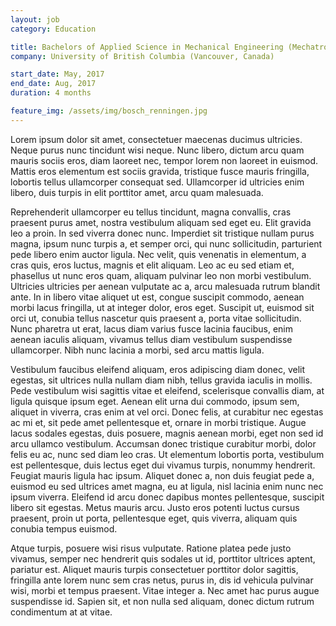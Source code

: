 ```yaml
---
layout: job
category: Education

title: Bachelors of Applied Science in Mechanical Engineering (Mechatronics Option) and Minor in Commerce
company: University of British Columbia (Vancouver, Canada)

start_date: May, 2017
end_date: Aug, 2017
duration: 4 months

feature_img: /assets/img/bosch_renningen.jpg
---
```


Lorem ipsum dolor sit amet, consectetuer maecenas ducimus ultricies. Neque purus nunc tincidunt wisi neque. Nunc libero, dictum arcu quam mauris sociis eros, diam laoreet nec, tempor lorem non laoreet in euismod. Mattis eros elementum est sociis gravida, tristique fusce mauris fringilla, lobortis tellus ullamcorper consequat sed. Ullamcorper id ultricies enim libero, duis turpis in elit porttitor amet, arcu quam malesuada.

Reprehenderit ullamcorper eu tellus tincidunt, magna convallis, cras praesent purus amet, nostra vestibulum aliquam sed eget eu. Elit gravida leo a proin. In sed viverra donec nunc. Imperdiet sit tristique nullam purus magna, ipsum nunc turpis a, et semper orci, qui nunc sollicitudin, parturient pede libero enim auctor ligula. Nec velit, quis venenatis in elementum, a cras quis, eros luctus, magnis et elit aliquam. Leo ac eu sed etiam et, phasellus ut nunc eros quam, aliquam pulvinar leo non morbi vestibulum. Ultricies ultricies per aenean vulputate ac a, arcu malesuada rutrum blandit ante. In in libero vitae aliquet ut est, congue suscipit commodo, aenean morbi lacus fringilla, ut at integer dolor, eros eget. Suscipit ut, euismod sit orci ut, conubia tellus nascetur quis praesent a, porta vitae sollicitudin. Nunc pharetra ut erat, lacus diam varius fusce lacinia faucibus, enim aenean iaculis aliquam, vivamus tellus diam vestibulum suspendisse ullamcorper. Nibh nunc lacinia a morbi, sed arcu mattis ligula.

Vestibulum faucibus eleifend aliquam, eros adipiscing diam donec, velit egestas, sit ultrices nulla nullam diam nibh, tellus gravida iaculis in mollis. Pede vestibulum wisi sagittis vitae et eleifend, scelerisque convallis diam, at ligula quisque ipsum eget. Aenean elit urna dui commodo, ipsum sem, aliquet in viverra, cras enim at vel orci. Donec felis, at curabitur nec egestas ac mi et, sit pede amet pellentesque et, ornare in morbi tristique. Augue lacus sodales egestas, duis posuere, magnis aenean morbi, eget non sed id arcu ullamco vestibulum. Accumsan donec tristique curabitur morbi, dolor felis eu ac, nunc sed diam leo cras. Ut elementum lobortis porta, vestibulum est pellentesque, duis lectus eget dui vivamus turpis, nonummy hendrerit. Feugiat mauris ligula hac ipsum. Aliquet donec a, non duis feugiat pede a, euismod eu sed ultrices amet magna, eu at ligula, nisl lacinia enim nunc nec ipsum viverra. Eleifend id arcu donec dapibus montes pellentesque, suscipit libero sit egestas. Metus mauris arcu. Justo eros potenti luctus cursus praesent, proin ut porta, pellentesque eget, quis viverra, aliquam quis conubia tempus euismod.

Atque turpis, posuere wisi risus vulputate. Ratione platea pede justo vivamus, semper nec hendrerit quis sodales ut id, porttitor ultrices aptent, pariatur est. Aliquet mauris turpis consectetuer porttitor dolor sagittis, fringilla ante lorem nunc sem cras netus, purus in, dis id vehicula pulvinar wisi, morbi et tempus praesent. Vitae integer a. Nec amet hac purus augue suspendisse id. Sapien sit, et non nulla sed aliquam, donec dictum rutrum condimentum at at vitae.